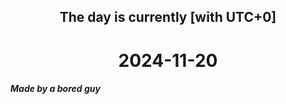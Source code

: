 <h2 align=center>The day is currently [with UTC+0]</h2>
<h1 align=center><!--TIME BEGIN-->2024-11-20<!--TIME END--></h1>
<h5>Made by a bored guy</h5>
